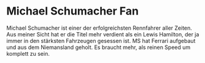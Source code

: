 # Michael Schumacher Fan
Michael Schumacher ist einer der erfolgreichsten Rennfahrer aller Zeiten. Aus meiner Sicht hat er die Titel mehr verdient als ein Lewis Hamilton, der ja immer in den stärksten Fahrzeugen gesessen ist. MS hat Ferrari aufgebaut und aus dem Niemansland geholt.
Es braucht mehr, als reinen Speed um komplett zu sein.
